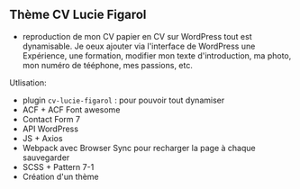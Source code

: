 ## Thème CV Lucie Figarol

- reproduction de mon CV papier en CV sur WordPress tout est dynamisable. Je oeux ajouter via l'interface de WordPress une Expérience, une formation, modifier mon texte d'introduction, ma photo, mon numéro de tééphone, mes passions, etc. 

Utlisation: 
- plugin `cv-lucie-figarol` : pour pouvoir tout dynamiser
- ACF + ACF Font awesome
- Contact Form 7
- API WordPress
- JS + Axios
- Webpack avec Browser Sync pour recharger la page à chaque sauvegarder
- SCSS + Pattern 7-1
- Création d'un thème

